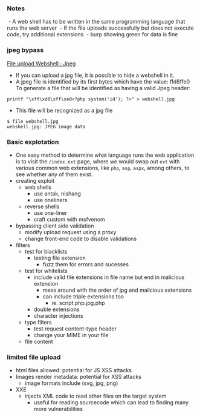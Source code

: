 ### Notes
 - A web shell has to be written in the same programming language that runs the web server
 - If the file uploads successfully but does not execute code, try additional extensions
 - burp showing green for data is fine

### jpeg bypass 
[File upload Webshell : Jpeg](https://yolospacehacker.com/hackersguide/toolbox.php?id=imgwebshell)
- If you can upload a jpg file, it is possible to hide a webshell in it.  
- A jpeg file is identified by its first bytes which have the value: ffd8ffe0  
To generate a file that will be identified as having a valid Jpeg header:
```
printf "\xff\xd8\xff\xe0<?php system('id'); ?>" > webshell.jpg
```
- This file will be recognized as a jpg file
```
$ file webshell.jpg 
webshell.jpg: JPEG image data
```

### Basic explotation
- One easy method to determine what language runs the web application is to visit the `/index.ext` page, where we would swap out `ext` with various common web extensions, like `php`, `asp`, `aspx`, among others, to see whether any of them exist.
- creating exploit
	- web shells
		- use antak, nishang
		- use oneliners
	- reverse shells
		- use one-liner
		- craft custom with msfvenom
- bypassing client side validation
	- modify upload request using a proxy
	- change front-end code to disable validations
- filters
	- test for blacklists
		- testing file extension
			- fuzz them for errors and sucesses
	- test for whitelists
		- include valid file extensions in file name but end in malicious extension
			- mess around with the order of jpg and mailcious extensions
			- can include triple extensions too
				- ie. script.php.jpg.php
		- double extensions
		- character injections
	- type filters
		- test request content-type header
		- change your MIME in your file
	- file content

### limited file upload

- html files allowed: potential for JS XSS attacks
- Images render metadata: potential for XSS attacks
	- image formats include (svg, jpg, png)
- XXE
	- injects XML code to read other files on the target system
		- useful for reading sourcecode which can lead to finding many more vulnerabilities

